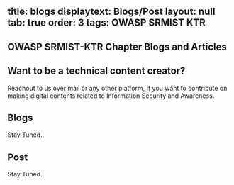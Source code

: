title: blogs
displaytext: Blogs/Post
layout: null
tab: true
order: 3
tags:  OWASP SRMIST KTR
---
## **OWASP SRMIST-KTR Chapter Blogs and Articles**
## Want to be a technical content creator?
Reachout to us over mail or any other platform, If you want to contribute on making digital contents related to Information Security and Awareness. 

## Blogs
Stay Tuned..
## Post
Stay Tuned..
